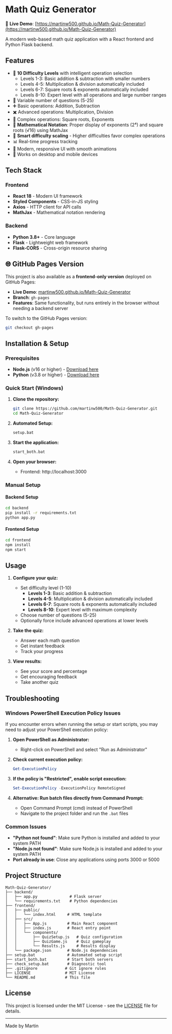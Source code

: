 # Math Quiz Generator

🎉 **Live Demo**: [https://martinw500.github.io/Math-Quiz-Generator](https://martinw500.github.io/Math-Quiz-Generator)

A modern web-based math quiz application with a React frontend and Python Flask backend.

## Features

- 🎯 **10 Difficulty Levels** with intelligent operation selection
  - Levels 1-3: Basic addition & subtraction with smaller numbers
  - Levels 4-5: Multiplication & division automatically included
  - Levels 6-7: Square roots & exponents automatically included
  - Levels 8-10: Expert level with all operations and large number ranges
- 🔢 Variable number of questions (5-25)
- ➕ Basic operations: Addition, Subtraction
- ✖️ Advanced operations: Multiplication, Division
- 🔺 Complex operations: Square roots, Exponents
- 📐 **Mathematical Notation**: Proper display of exponents (2⁴) and square roots (√16) using MathJax
- 🧠 **Smart difficulty scaling** - Higher difficulties favor complex operations
- 📊 Real-time progress tracking
- 🎨 Modern, responsive UI with smooth animations
- 📱 Works on desktop and mobile devices

## Tech Stack

### Frontend
- **React 18** - Modern UI framework
- **Styled Components** - CSS-in-JS styling
- **Axios** - HTTP client for API calls
- **MathJax** - Mathematical notation rendering

### Backend
- **Python 3.8+** - Core language
- **Flask** - Lightweight web framework
- **Flask-CORS** - Cross-origin resource sharing

## 🌐 GitHub Pages Version

This project is also available as a **frontend-only version** deployed on GitHub Pages:

- **Live Demo**: [martinw500.github.io/Math-Quiz-Generator](https://martinw500.github.io/Math-Quiz-Generator)
- **Branch**: `gh-pages`
- **Features**: Same functionality, but runs entirely in the browser without needing a backend server

To switch to the GitHub Pages version:
```bash
git checkout gh-pages
```

## Installation & Setup

### Prerequisites
- **Node.js** (v16 or higher) - [Download here](https://nodejs.org/)
- **Python** (v3.8 or higher) - [Download here](https://python.org/)

### Quick Start (Windows)

1. **Clone the repository:**
   ```bash
   git clone https://github.com/martinw500/Math-Quiz-Generator.git
   cd Math-Quiz-Generator
   ```

2. **Automated Setup:**
   ```bash
   setup.bat
   ```

3. **Start the application:**
   ```bash
   start_both.bat
   ```

4. **Open your browser:**
   - Frontend: http://localhost:3000

### Manual Setup

#### Backend Setup
```bash
cd backend
pip install -r requirements.txt
python app.py
```

#### Frontend Setup
```bash
cd frontend
npm install
npm start
```

## Usage

1. **Configure your quiz:**
   - Set difficulty level (1-10)
     - **Levels 1-3**: Basic addition & subtraction
     - **Levels 4-5**: Multiplication & division automatically included
     - **Levels 6-7**: Square roots & exponents automatically included
     - **Levels 8-10**: Expert level with maximum complexity
   - Choose number of questions (5-25)
   - Optionally force include advanced operations at lower levels

2. **Take the quiz:**
   - Answer each math question
   - Get instant feedback
   - Track your progress

3. **View results:**
   - See your score and percentage
   - Get encouraging feedback
   - Take another quiz

## Troubleshooting

### Windows PowerShell Execution Policy Issues

If you encounter errors when running the setup or start scripts, you may need to adjust your PowerShell execution policy:

1. **Open PowerShell as Administrator:**
   - Right-click on PowerShell and select "Run as Administrator"

2. **Check current execution policy:**
   ```powershell
   Get-ExecutionPolicy
   ```

3. **If the policy is "Restricted", enable script execution:**
   ```powershell
   Set-ExecutionPolicy -ExecutionPolicy RemoteSigned
   ```

4. **Alternative: Run batch files directly from Command Prompt:**
   - Open Command Prompt (cmd) instead of PowerShell
   - Navigate to the project folder and run the `.bat` files

### Common Issues

- **"Python not found"**: Make sure Python is installed and added to your system PATH
- **"Node.js not found"**: Make sure Node.js is installed and added to your system PATH
- **Port already in use**: Close any applications using ports 3000 or 5000

## Project Structure

```
Math-Quiz-Generator/
├── backend/
│   ├── app.py              # Flask server
│   └── requirements.txt    # Python dependencies
├── frontend/
│   ├── public/
│   │   └── index.html     # HTML template
│   ├── src/
│   │   ├── App.js         # Main React component
│   │   ├── index.js       # React entry point
│   │   └── components/
│   │       ├── QuizSetup.js   # Quiz configuration
│   │       ├── QuizGame.js    # Quiz gameplay
│   │       └── Results.js     # Results display
│   └── package.json       # Node.js dependencies
├── setup.bat              # Automated setup script
├── start_both.bat         # Start both servers
├── check_setup.bat        # Diagnostic tool
├── .gitignore            # Git ignore rules
├── LICENSE               # MIT License
└── README.md             # This file
```

## License

This project is licensed under the MIT License - see the [LICENSE](LICENSE) file for details.

---

Made by Martin
